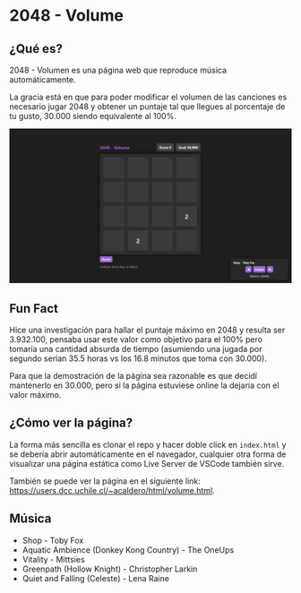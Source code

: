 # 2048 - Volume

## ¿Qué es?

2048 - Volumen es una página web que reproduce música automáticamente.

La gracia está en que para poder modificar el volumen de las canciones es necesario jugar 2048 y obtener un puntaje tal que llegues al porcentaje de tu gusto, 30.000 siendo equivalente al 100%.

![Preview de la página](preview.png)

## Fun Fact

Hice una investigación para hallar el puntaje máximo en 2048 y resulta ser 3.932.100, pensaba usar este valor como objetivo para el 100% pero tomaría una cantidad absurda de tiempo (asumiendo una jugada por segundo serían 35.5 horas vs los 16.8 minutos que toma con 30.000).

Para que la demostración de la página sea razonable es que decidí mantenerlo en 30.000, pero si la página estuviese online la dejaría con el valor máximo.

## ¿Cómo ver la página?

La forma más sencilla es clonar el repo y hacer doble click en `index.html` y se debería abrir automáticamente en el navegador, cualquier otra forma de visualizar una página estática como Live Server de VSCode también sirve.

También se puede ver la página en el siguiente link: <https://users.dcc.uchile.cl/~acaldero/html/volume.html>.

## Música

- Shop - Toby Fox
- Aquatic Ambience (Donkey Kong Country) - The OneUps
- Vitality - Mittsies
- Greenpath (Hollow Knight) - Christopher Larkin
- Quiet and Falling (Celeste) - Lena Raine
